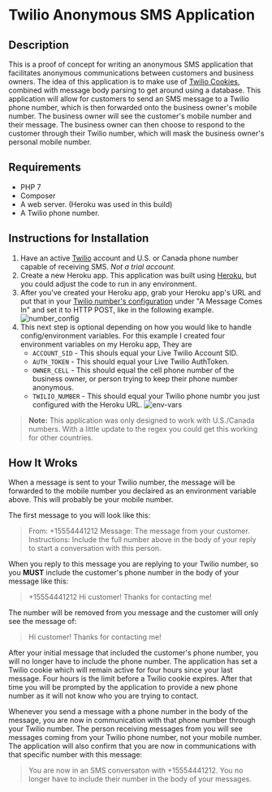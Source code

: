 # Twilio Anonymous SMS Application

## Description
This is a proof of concept for writing an anonymous SMS application that facilitates anonymous communications between customers and business owners. The idea of this application is to make use of [Twilio Cookies](https://support.twilio.com/hc/en-us/articles/223136287-How-do-Twilio-cookies-work-), combined with message body parsing to get around using a database. This application will allow for customers to send an SMS message to a Twilio phone number, which is then forwarded onto the business owner's mobile number. The business owner will see the customer's mobile number and their message. The business owner can then choose to respond to the customer through their Twilio number, which will mask the business owner's personal mobile number.

## Requirements
* PHP 7
* Composer
* A web server. (Heroku was used in this build)
* A Twilio phone number.

## Instructions for Installation
1. Have an active [Twilio](https://www.twilio.com/try-twilio) account and U.S. or Canada phone number capable of receiving SMS. _Not a trial account._
2. Create a new Heroku app. This application was built using [Heroku](https://heroku.com), but you could adjust the code to run in any environment. 
3. After you've created your Heroku app, grab your Heroku app's URL and put that in your [Twilio number's configuration](https://www.twilio.com/console/phone-numbers/incoming) under "A Message Comes In" and set it to HTTP POST, like in the following example.
![number_config](https://cloud.githubusercontent.com/assets/786896/23295248/633a34e0-fa24-11e6-9d55-eb1d517f0418.png)
4. This next step is optional depending on how you would like to handle config/environment variables. For this example I created four environment variables on my Heroku app, They are
    * `ACCOUNT_SID` - This shouls equal your Live Twilio Account SID.
    * `AUTH_TOKEN` - This should equal your Live Twilio AuthToken.
    * `OWNER_CELL` - This should equal the cell phone number of the business owner, or person trying to keep their phone number anonymous.
    * `TWILIO_NUMBER` - This should equal your Twilio phone numbr you just configured with the Heroku URL.
    ![env-vars](https://cloud.githubusercontent.com/assets/786896/23337262/6d7cb328-fb9c-11e6-8d58-1b18a887727b.png)

>**Note:**
This application was only designed to work with U.S./Canada numbers. With a little update to the regex you could get this working for other countries.

## How It Wroks
When a message is sent to your Twilio number, the message will be forwarded to the mobile number you declaired as an environment variable above. This will probably be your mobile number.

The first message to you will look like this:

>From: +15554441212
Message: The message from your customer.
Instructions: Include the full number above in the body of your reply to start a conversation with this person.

When you reply to this message you are replying to your Twilio number, so you **MUST** include the customer's phone number in the body of your message like this:

> +15554441212 Hi customer! Thanks for contacting me!

The number will be removed from you message and the customer will only see the message of:

>Hi customer! Thanks for contacting me!

After your initial message that included the customer's phone number, you will no longer have to include the phone number. The application has set a Twilio cookie which will remain active for four hours since your last message. Four hours is the limit before a Twilio cookie expires. After that time you will be prompted by the application to provide a new phone number as it will not know who you are trying to contact.

Whenever you send a message with a phone number in the body of the message, you are now in communication with that phone number through your Twilio number. The person receiving messages from you will see messages coming from your Twilio phone number, not your mobile number. The application will also confirm that you are now in communications with that specific number with this message:

>You are now in an SMS conversaton with +15554441212.
You no longer have to include their number in the body of your messages.